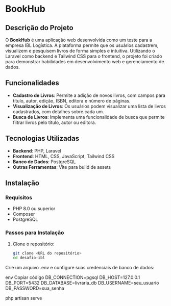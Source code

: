# BookHub

## Descrição do Projeto

O **BookHub** é uma aplicação web desenvolvida como um teste para a empresa IBL Logística. A plataforma permite que os usuários cadastrem, visualizem e pesquisem livros de forma simples e intuitiva. Utilizando o Laravel como backend e Tailwind CSS para o frontend, o projeto foi criado para demonstrar habilidades em desenvolvimento web e gerenciamento de dados.

## Funcionalidades

- **Cadastro de Livros**: Permite a adição de novos livros, com campos para título, autor, edição, ISBN, editora e número de páginas.
- **Visualização de Livros**: Os usuários podem visualizar uma lista de livros cadastrados, com detalhes sobre cada um.
- **Busca de Livros**: Implementa uma funcionalidade de busca que permite filtrar livros pelo título, autor ou editora.

## Tecnologias Utilizadas

- **Backend**: PHP, Laravel
- **Frontend**: HTML, CSS, JavaScript, Tailwind CSS
- **Banco de Dados**: PostgreSQL
- **Outras Ferramentas**: Vite para build de assets

## Instalação

### Requisitos

- PHP 8.0 ou superior
- Composer
- PostgreSQL

### Passos para Instalação

1. Clone o repositório:
   ```bash
   git clone <URL do repositório>
   cd desafio-ibl

Crie um arquivo .env e configure suas credenciais de banco de dados:

env
Copiar código
DB_CONNECTION=pgsql
DB_HOST=127.0.0.1
DB_PORT=5432
DB_DATABASE=livraria_db
DB_USERNAME=seu_usuario
DB_PASSWORD=sua_senha

php artisan serve
